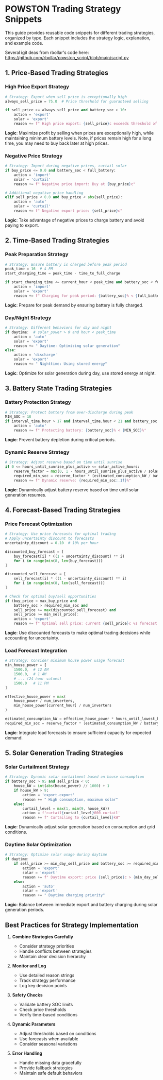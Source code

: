 # POWSTON Trading Strategy Snippets

This guide provides reusable code snippets for different trading strategies, organized by type. Each snippet includes the strategy logic, explanation, and example code.

Several igit deas from rbollar's code here:
https://github.com/rbollar/powston_script/blob/main/script.py

## 1. Price-Based Trading Strategies

### High Price Export Strategy
```python
# Strategy: Export when sell price is exceptionally high
always_sell_price = 75.0  # Price threshold for guaranteed selling

if sell_price >= always_sell_price and battery_soc > 10:
    action = 'export'
    solar = 'export'
    reason += f" High price export: {sell_price}c exceeds threshold of {always_sell_price}c"
```
**Logic**: Maximize profit by selling when prices are exceptionally high, while maintaining minimum battery levels. Note, if prices remain high for a long time, you may need to buy back later at high prices.

### Negative Price Strategy
```python
# Strategy: Import during negative prices, curtail solar
if buy_price <= 0.0 and battery_soc < full_battery:
    action = 'import'
    solar = 'curtail'
    reason += f" Negative price import: Buy at {buy_price}c"

# Additional negative price handling
elif sell_price < 0.0 and buy_price < abs(sell_price):
    action = 'auto'
    solar = 'curtail'
    reason += f" Negative export price: {sell_price}c"
```
**Logic**: Take advantage of negative prices to charge battery and avoid paying to export.

## 2. Time-Based Trading Strategies

### Peak Preparation Strategy
```python
# Strategy: Ensure battery is charged before peak period
peak_time = 16  # 4 PM
start_charging_time = peak_time - time_to_full_charge

if start_charging_time <= current_hour < peak_time and battery_soc < full_battery:
    action = 'import'
    solar = 'export'
    reason += f" Charging for peak period: {battery_soc}% < {full_battery}%"
```
**Logic**: Prepare for peak demand by ensuring battery is fully charged.

### Day/Night Strategy
```python
# Strategy: Different behaviors for day and night
if daytime:  # solar_power > 0 and hour < peak_time
    action = 'auto'
    solar = 'export'
    reason += " Daytime: Optimizing solar generation"
else:
    action = 'discharge'
    solar = 'export'
    reason += " Nighttime: Using stored energy"
```
**Logic**: Optimize for solar generation during day, use stored energy at night.

## 3. Battery State Trading Strategies

### Battery Protection Strategy
```python
# Strategy: Protect battery from over-discharge during peak
MIN_SOC = 10
if interval_time.hour > 17 and interval_time.hour < 21 and battery_soc < MIN_SOC:
    action = 'auto'
    reason += f" Protecting battery: {battery_soc}% < {MIN_SOC}%"
```
**Logic**: Prevent battery depletion during critical periods.

### Dynamic Reserve Strategy
```python
# Strategy: Adjust reserve based on time until sunrise
if 0 <= hours_until_sunrise_plus_active <= solar_active_hours:
    reserve_factor = max(0, 1 - hours_until_sunrise_plus_active / solar_active_hours)
    required_min_soc = reserve_factor * (estimated_consumption_kW / battery_capacity) * 100
    reason += f" Dynamic reserve: {required_min_soc:.1f}%"
```
**Logic**: Dynamically adjust battery reserve based on time until solar generation resumes.

## 4. Forecast-Based Trading Strategies

### Price Forecast Optimization
```python
# Strategy: Use price forecasts for optimal trading
# Apply uncertainty discount to forecasts
uncertainty_discount = 0.10  # 10% per hour

discounted_buy_forecast = [
    buy_forecast[i] * ((1 + uncertainty_discount) ** i)
    for i in range(min(8, len(buy_forecast)))
]

discounted_sell_forecast = [
    sell_forecast[i] * ((1 - uncertainty_discount) ** i)
    for i in range(min(8, len(sell_forecast)))
]

# Check for optimal buy/sell opportunities
if (buy_price < max_buy_price and 
    battery_soc > required_min_soc and 
    sell_price >= max(discounted_sell_forecast) and 
    sell_price >= min_sell_price):
    action = 'export'
    reason += f" Optimal sell price: current {sell_price}c vs forecast max {max(discounted_sell_forecast)}c"
```
**Logic**: Use discounted forecasts to make optimal trading decisions while accounting for uncertainty.

### Load Forecast Integration


```python
# Strategy: Consider minimum house power usage forecast
min_house_power = [
    1500.0,  # 12 AM
    1500.0,  # 1 AM
    # ... (24 hour values)
    1500.0   # 11 PM
]

effective_house_power = max(
    house_power / num_inverters,
    min_house_power[current_hour] / num_inverters
)

estimated_consumption_kW = effective_house_power * hours_until_lowest_buy
required_min_soc = reserve_factor * (estimated_consumption_kW / battery_capacity) * 100
```
**Logic**: Integrate load forecasts to ensure sufficient capacity for expected demand.

## 5. Solar Generation Trading Strategies

### Solar Curtailment Strategy
```python
# Strategy: Dynamic solar curtailment based on house consumption
if battery_soc > 95 and sell_price < 0:
    house_kW = int(abs(house_power) // 1000) + 1
    if house_kW > 9:
        action = 'export-export'
        reason += " High consumption, maximum solar"
    else:
        curtail_level = max(1, min(9, house_kW))
        action = f'curtail{curtail_level}000-curtail'
        reason += f" Curtailing to {curtail_level}kW"
```
**Logic**: Dynamically adjust solar generation based on consumption and grid conditions.

### Daytime Solar Optimization
```python
# Strategy: Optimize solar usage during daytime
if daytime:
    if sell_price >= min_day_sell_price and battery_soc >= required_min_soc:
        action = 'export'
        solar = 'export'
        reason += f" Daytime export: price {sell_price}c > {min_day_sell_price}c"
    else:
        action = 'auto'
        solar = 'export'
        reason += " Daytime charging priority"
```
**Logic**: Balance between immediate export and battery charging during solar generation periods.

## Best Practices for Strategy Implementation

1. **Combine Strategies Carefully**
   - Consider strategy priorities
   - Handle conflicts between strategies
   - Maintain clear decision hierarchy

2. **Monitor and Log**
   - Use detailed reason strings
   - Track strategy performance
   - Log key decision points

3. **Safety Checks**
   - Validate battery SOC limits
   - Check price thresholds
   - Verify time-based conditions

4. **Dynamic Parameters**
   - Adjust thresholds based on conditions
   - Use forecasts when available
   - Consider seasonal variations

5. **Error Handling**
   - Handle missing data gracefully
   - Provide fallback strategies
   - Maintain safe default behaviors
